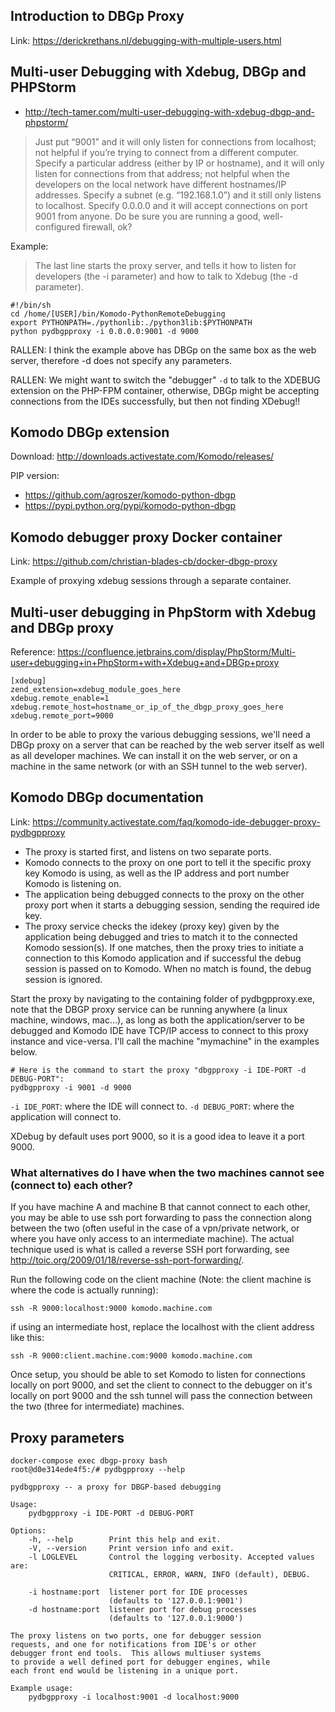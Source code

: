

## Introduction to DBGp Proxy

Link: https://derickrethans.nl/debugging-with-multiple-users.html

## Multi-user Debugging with Xdebug, DBGp and PHPStorm

* http://tech-tamer.com/multi-user-debugging-with-xdebug-dbgp-and-phpstorm/

> Just put “9001” and it will only listen for connections from localhost; not helpful if you’re trying to connect from a 
different computer.  Specify a particular address (either by IP or hostname), and it will only listen for connections
from that address; not helpful when the developers on the local network have different hostnames/IP addresses.
Specify a subnet (e.g. “192.168.1.0”) and it still only listens to localhost.  Specify 0.0.0.0 and it will accept 
connections on port 9001 from anyone.  Do be sure you are running a good, well-configured firewall, ok?

Example:

> The last line starts the proxy server, and tells it how to listen for developers (the -i parameter) and how to talk to
Xdebug (the -d parameter). 

    #!/bin/sh
    cd /home/[USER]/bin/Komodo-PythonRemoteDebugging
    export PYTHONPATH=./pythonlib:./python3lib:$PYTHONPATH
    python pydbgpproxy -i 0.0.0.0:9001 -d 9000

RALLEN: I think the example above has DBGp on the same box as the web server, therefore -d does not specify any
parameters.

RALLEN: We might want to switch the "debugger" `-d` to talk to the XDEBUG extension on the PHP-FPM container, otherwise,
DBGp might be accepting connections from the IDEs successfully, but then not finding XDebug!!


## Komodo DBGp extension

Download: http://downloads.activestate.com/Komodo/releases/

PIP version:
  * https://github.com/agroszer/komodo-python-dbgp
  * https://pypi.python.org/pypi/komodo-python-dbgp


## Komodo debugger proxy Docker container

Link: https://github.com/christian-blades-cb/docker-dbgp-proxy

Example of proxying  xdebug sessions through a separate container.


## Multi-user debugging in PhpStorm with Xdebug and DBGp proxy

Reference: https://confluence.jetbrains.com/display/PhpStorm/Multi-user+debugging+in+PhpStorm+with+Xdebug+and+DBGp+proxy

    [xdebug]
    zend_extension=xdebug_module_goes_here
    xdebug.remote_enable=1
    xdebug.remote_host=hostname_or_ip_of_the_dbgp_proxy_goes_here
    xdebug.remote_port=9000


In order to be able to proxy the various debugging sessions, we'll need a DBGp proxy on a server that can be reached by 
the web server itself as well as all developer machines. We can install it on the web server, or on a machine in the 
same network (or with an SSH tunnel to the web server).






## Komodo DBGp documentation
   
Link: https://community.activestate.com/faq/komodo-ide-debugger-proxy-pydbgpproxy

* The proxy is started first, and listens on two separate ports.
* Komodo connects to the proxy on one port to tell it the specific proxy key Komodo is using, as well as the IP address
  and port number Komodo is listening on.
* The application being debugged connects to the proxy on the other proxy port when it starts a debugging session,
  sending the required ide key.
* The proxy service checks the idekey (proxy key) given by the application being debugged and tries to match it to the
  connected Komodo session(s). If one matches, then the proxy tries to initiate a connection to this Komodo application 
  and if successful the debug session is passed on to Komodo. When no match is found, the debug session is ignored.

Start the proxy by navigating to the containing folder of pydbgpproxy.exe, note that the DBGP proxy service can be 
running anywhere (a linux machine, windows, mac...), as long as both the application/server to be debugged and Komodo 
IDE have TCP/IP access to connect to this proxy instance and vice-versa. I'll call the machine "mymachine" in the 
examples below.


    # Here is the command to start the proxy "dbgpproxy -i IDE-PORT -d DEBUG-PORT":
    pydbgpproxy -i 9001 -d 9000
    
`-i IDE_PORT`: where the IDE will connect to.
`-d DEBUG_PORT`: where the application will connect to.

XDebug by default uses port 9000, so it is a good idea to leave it a port 9000.


### What alternatives do I have when the two machines cannot see (connect to) each other?

If you have machine A and machine B that cannot connect to each other, you may be able to use ssh port forwarding to 
pass the connection along between the two (often useful in the case of a vpn/private network, or where you have only 
access to an intermediate machine). The actual technique used is what is called a reverse SSH port forwarding, 
see http://toic.org/2009/01/18/reverse-ssh-port-forwarding/.

Run the following code on the client machine (Note: the client machine is where the code is actually running):

    ssh -R 9000:localhost:9000 komodo.machine.com

if using an intermediate host, replace the localhost with the client address like this:

    ssh -R 9000:client.machine.com:9000 komodo.machine.com

Once setup, you should be able to set Komodo to listen for connections locally on port 9000, and set the client to 
connect to the debugger on it's locally on port 9000 and the ssh tunnel will pass the connection between the two 
(three for intermediate) machines.


## Proxy parameters

    docker-compose exec dbgp-proxy bash
    root@d0e314ede4f5:/# pydbgpproxy --help

    pydbgpproxy -- a proxy for DBGP-based debugging

    Usage:
        pydbgpproxy -i IDE-PORT -d DEBUG-PORT

    Options:
        -h, --help        Print this help and exit.
        -V, --version     Print version info and exit.
        -l LOGLEVEL       Control the logging verbosity. Accepted values are:
                          CRITICAL, ERROR, WARN, INFO (default), DEBUG.

        -i hostname:port  listener port for IDE processes
                          (defaults to '127.0.0.1:9001')
        -d hostname:port  listener port for debug processes
                          (defaults to '127.0.0.1:9000')

    The proxy listens on two ports, one for debugger session
    requests, and one for notifications from IDE's or other
    debugger front end tools.  This allows multiuser systems
    to provide a well defined port for debugger engines, while
    each front end would be listening in a unique port.

    Example usage:
        pydbgpproxy -i localhost:9001 -d localhost:9000
